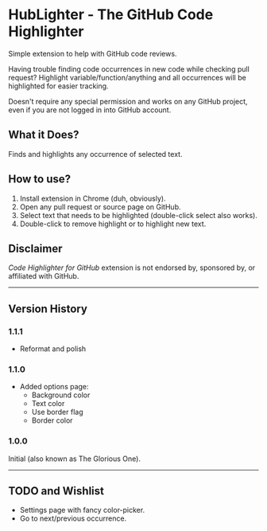 # HubLighter - The GitHub Code Highlighter

Simple extension to help with GitHub code reviews.

Having trouble finding code occurrences in new code while checking pull request? 
Highlight variable/function/anything and all occurrences will be highlighted for easier tracking. 

Doesn't require any special permission and works on any GitHub project, even if you are not logged in into GitHub account.

## What it Does?

Finds and highlights any occurrence of selected text.

## How to use?

1. Install extension in Chrome (duh, obviously).
2. Open any pull request or source page on GitHub.
3. Select text that needs to be highlighted (double-click select also works).
4. Double-click to remove highlight or to highlight new text.

## Disclaimer

_Code Highlighter for GitHub_ extension is not endorsed by, sponsored by, or affiliated with GitHub.

---

## Version History

### 1.1.1

* Reformat and polish

### 1.1.0

* Added options page: 
  * Background color
  * Text color
  * Use border flag
  * Border color

### 1.0.0
Initial (also known as The Glorious One).

---

## TODO and Wishlist

* Settings page with fancy color-picker.
* Go to next/previous occurrence.
